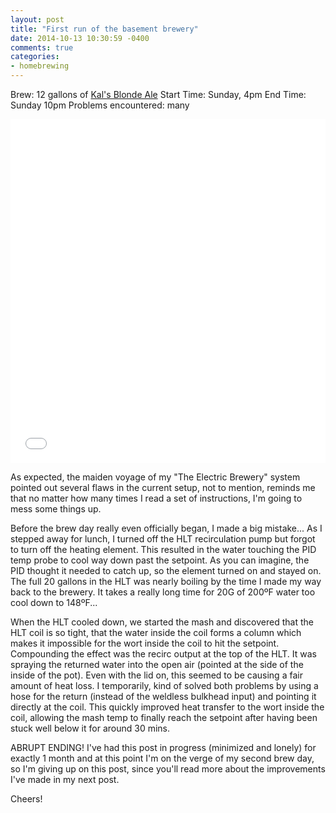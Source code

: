 ```yaml
---
layout: post
title: "First run of the basement brewery"
date: 2014-10-13 10:30:59 -0400
comments: true
categories:
- homebrewing
---
```


Brew: 12 gallons of [Kal's Blonde Ale](www.theelectricbrewery.com/brew-day-step-by-step)
Start Time: Sunday, 4pm
End Time: Sunday 10pm
Problems encountered: many

<!-- more -->

<iframe class="imgur-album" width="100%" height="550" frameborder="0" src="//imgur.com/a/bitoe/embed"></iframe>

As expected, the maiden voyage of my "The Electric Brewery" system pointed out several flaws in the current setup, not to mention, reminds me that no matter how many times I read a set of instructions, I'm going to mess some things up.

Before the brew day really even officially began, I made a big mistake... As I stepped away for lunch, I turned off the HLT recirculation pump but forgot to turn off the heating element. This resulted in the water touching the PID temp probe to cool way down past the setpoint. As you can imagine, the PID thought it needed to catch up, so the element turned on and stayed on. The full 20 gallons in the HLT was nearly boiling by the time I made my way back to the brewery. It takes a really long time for 20G of 200ºF water too cool down to 148ºF...

When the HLT cooled down, we started the mash and discovered that the HLT coil is so tight, that the water inside the coil forms a column which makes it impossible for the wort inside the coil to hit the setpoint. Compounding the effect was the recirc output at the top of the HLT. It was spraying the returned water into the open air (pointed at the side of the inside of the pot). Even with the lid on, this seemed to be causing a fair amount of heat loss. I temporarily, kind of solved both problems by using a hose for the return (instead of the weldless bulkhead input) and pointing it directly at the coil. This quickly improved heat transfer to the wort inside the coil, allowing the mash temp to finally reach the setpoint after having been stuck well below it for around 30 mins.

ABRUPT ENDING! I've had this post in progress (minimized and lonely) for exactly 1 month and at this point I'm on the verge of my second brew day, so I'm giving up on this post, since you'll read more about the improvements I've made in my next post.

Cheers!